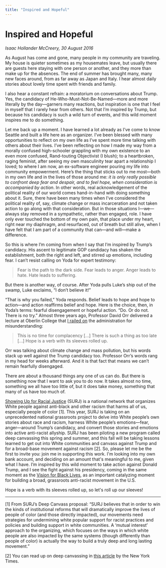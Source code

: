 ```yaml
---
title: "Inspired and Hopeful"
---
```


Inspired and Hopeful
===

*Isaac Hollander McCreery, 30 August 2016*

As August has come and gone, many people in my community are traveling.  My house is quieter sometimes as my housemates leave, but usually there are guests here staying with one person or another, and they more than make up for the absences.  The end of summer has brought many, many new faces around, from as far away as Japan and Italy.  I hear almost daily stories about lovely time spent with friends and family.

I also hear a constant refrain: a moratorium on conversations about Trump.  Yes, the candidacy of He-Who-Must-Not-Be-Named—more and more literally by the day—garners many reactions, but inspiration is one that I feel in myself that I rarely hear from others.  Not that I’m inspired by Trump, but because his candidacy is such a wild turn of events, and this wild moment inspires me to do something.

Let me back up a moment.  I have learned a lot already as I’ve come to know Seattle and built a life here as an organizer.  I’ve been blessed with many opportunities to reflect on my own life as I’ve spent more time talking with others about their lives.  I’ve been reflecting on how I made my way from a morally confused high-schooler grappling with my own existence to an even more confused, Rand-touting Objectivist (I blush); to a heartbroken, raging feminist, after seeing my own masculinity tear apart a relationship I loved; to where I am now, an ex-software engineer pouring my life into community empowerment.  Here’s the thing that sticks out to me most—both in my own life and in the lives of those around me: *it is only really possible to confront deep fear and despair, and to feel hope, when consideration is accompanied by action*.  In other words, real acknowledgement of the political reality of our world comes hand-in-hand with doing something about it.  Sure, there have been many times when I’ve considered the political reality of, say, climate change or mass incarceration and not taken action to go along with that consideration.  But in those situations I—we—always stay removed in a sympathetic, rather than engaged, role.  I have only ever touched the bottom of my own pain, that place under my heart, right near my diaphragm, and resurfaced, out of breath but still alive, when I have felt that I am part of a community that can—and will—make a difference.

So this is where I’m coming from when I say that I’m inspired by Trump’s candidacy.  His ascent to legitimate GOP candidacy has shaken the establishment, both the right and left, and stirred up emotions, including fear.  I can’t resist calling on Yoda for expert testimony:

> Fear is the path to the dark side. Fear leads to anger. Anger leads to hate. Hate leads to suffering.

But there is another way, of course.  After Yoda pulls Luke’s ship out of the swamp, Luke exclaims, “I don’t believe it!”

“That is why you failed,” Yoda responds.  Belief leads to hope and hope to action—and action reaffirms belief and hope.  Here is the choice, then, in Yoda’s terms: fearful disengagement or hopeful action.  “Do.  Or do not.  There is no try.”  Almost three years ago, Professor David Orr delivered a lecture at Oberlin College that
[I railed on](http://oberlinreview.org/953/opinions/administration-fails-to-understand-orrs-call-to-action/)
the administration for misunderstanding:

> This is no time for complacency […] There is such a thing as too late […] Hope is a verb with its sleeves rolled up.

Orr was talking about climate change and mass pollution, but his words stack up well against the Trump candidacy too.  Professor Orr’s words rang in my head for weeks afterward.  And it is that fact that means we can’t remain fearfully disengaged.

There are about a thousand things any one of us can do.  But there is something now that I want to ask you to do now.  It takes almost no time, something we all have too little of, but it does take money, something that many of us have too much of.

[Showing Up for Racial Justice](http://www.showingupforracialjustice.org/) (SURJ) is a national network that organizes White people against anti-black and other racism that harms all of us, especially people of color [1].  This year, SURJ is taking on an unprecedented national grassroots project to delve into White people’s own stories about race and racism, harness White people’s emotions—fear, anger—around Trump’s candidacy, and convert those stories and emotions into active anti-racist allyship.  SURJ has been piloting a new program called deep canvassing this spring and summer, and this fall will be taking lessons learned to get out into White communities and canvass against Trump and for a broad-base movement against racism [2].  So, please let me be the first to invite you: join me in supporting this work.  I'm looking into my own bank account, and deciding on an amount that's meaningful to me, given what I have.  I’m inspired by this wild moment to take action against Donald Trump, and I see the fight against his presidency, coming in the same moment as the [Vision for Black Lives](http://www.showingupforracialjustice.org/), as an important catalyzing moment for building a broad, grassroots anti-racist movement in the U.S.

Hope is a verb with its sleeves rolled up, so let's roll up our sleeves!

---

[1] From SURJ’s Deep Canvass proposal: “SURJ believes that in order to win the kinds of institutional reforms that will dramatically improve the lives of people of color (and those directly impacted), our movements need strategies for undermining white popular support for racist practices and policies and building support in white communities. A ‘mutual interest’ approach to the organizing, which focuses on the ways in which white people are also impacted by the same systems (though differently than people of color) is actually the way to build a truly deep and long lasting movement.”

[2] You can read up on deep canvassing in [this article](http://www.nytimes.com/2016/04/10/magazine/how-do-you-change-voters-minds-have-a-conversation.html) by the New York Times.
